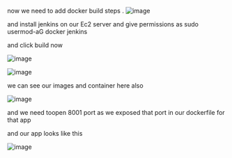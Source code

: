 now we need to add docker build steps .
![image](https://user-images.githubusercontent.com/92623347/232259563-46beb3d6-b1e0-4471-af7a-c96fc9dc3ec3.png)

and install jenkins on our Ec2 server and give permissions as sudo usermod-aG docker jenkins

and click build now

![image](https://user-images.githubusercontent.com/92623347/232259618-1df0d757-12a3-42fc-a385-79350269987f.png)

![image](https://user-images.githubusercontent.com/92623347/232259631-adb07775-0438-4052-95c2-be130b5e3930.png)

we can see our images and container here also


![image](https://user-images.githubusercontent.com/92623347/232259683-ffcb6877-c5c4-42e7-9f07-f67b1478a709.png)

and we need toopen 8001 port as we exposed that port in our dockerfile for that app

and our app looks like this

![image](https://user-images.githubusercontent.com/92623347/232259727-3f13e1ff-b4c8-4c83-85d6-6e5c8ee6369a.png)
